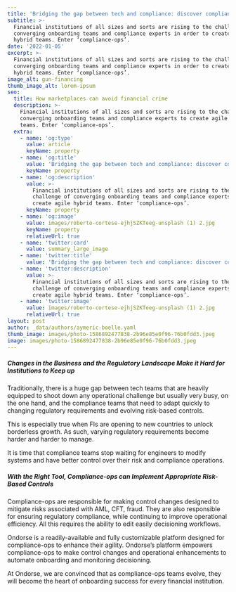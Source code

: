 ```yaml
---
title: 'Bridging the gap between tech and compliance: discover compliance-ops'
subtitle: >-
  Financial institutions of all sizes and sorts are rising to the challenge and
  converging onboarding teams and compliance experts in order to create agile
  hybrid teams. Enter ‘compliance-ops’.
date: '2022-01-05'
excerpt: >-
  Financial institutions of all sizes and sorts are rising to the challenge and
  converging onboarding teams and compliance experts in order to create agile
  hybrid teams. Enter ‘compliance-ops’.
image_alt: gun-financing
thumb_image_alt: lorem-ipsum
seo:
  title: How marketplaces can avoid financial crime
  description: >-
    Financial institutions of all sizes and sorts are rising to the challenge of
    converging onboarding teams and compliance experts to create agile hybrid
    teams. Enter ‘compliance-ops’.
  extra:
    - name: 'og:type'
      value: article
      keyName: property
    - name: 'og:title'
      value: 'Bridging the gap between tech and compliance: discover compliance-ops'
      keyName: property
    - name: 'og:description'
      value: >-
        Financial institutions of all sizes and sorts are rising to the
        challenge of converging onboarding teams and compliance experts to
        create agile hybrid teams. Enter ‘compliance-ops’.
      keyName: property
    - name: 'og:image'
      value: images/roberto-cortese-ejhjSZKTeeg-unsplash (1) 2.jpg
      keyName: property
      relativeUrl: true
    - name: 'twitter:card'
      value: summary_large_image
    - name: 'twitter:title'
      value: 'Bridging the gap between tech and compliance: discover compliance-ops'
    - name: 'twitter:description'
      value: >-
        Financial institutions of all sizes and sorts are rising to the
        challenge of converging onboarding teams and compliance experts to
        create agile hybrid teams. Enter ‘compliance-ops’.
    - name: 'twitter:image'
      value: images/roberto-cortese-ejhjSZKTeeg-unsplash (1) 2.jpg
      relativeUrl: true
layout: post
author: _data/authors/aymeric-boelle.yaml
thumb_image: images/photo-1586892477838-2b96e85e0f96-76b0fdd3.jpeg
image: images/photo-1586892477838-2b96e85e0f96-76b0fdd3.jpeg
---
```

##### Changes in the Business and the Regulatory Landscape Make it Hard for Institutions to Keep up

Traditionally, there is a huge gap between tech teams that are heavily equipped to shoot down any operational challenge but usually very busy, on the one hand, and the compliance teams that need to adapt quickly to changing regulatory requirements and evolving risk-based controls.

This is especially true when FIs are opening to new countries to unlock borderless growth. As such, varying regulatory requirements become harder and harder to manage.

It is time that compliance teams stop waiting for engineers to modify systems and have better control over their risk and compliance operations.

##### With the Right Tool, Compliance-ops can Implement Appropriate Risk-Based Controls

Compliance-ops are responsible for making control changes designed to mitigate risks associated with AML, CFT, fraud. They are also responsible for ensuring regulatory compliance, while continuing to improve operational efficiency. All this requires the ability to edit easily decisioning workflows.

Ondorse is a readily-available and fully customizable platform designed for compliance-ops to enhance their agility. Ondorse’s platform empowers compliance-ops to make control changes and operational enhancements to automate onboarding and monitoring decisioning.

At Ondorse, we are convinced that as compliance-ops teams evolve, they will become the heart of onboarding success for every financial institution.
